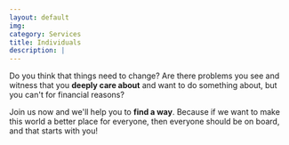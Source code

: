 ```yaml
---
layout: default
img: 
category: Services
title: Individuals
description: |
---
```


Do you think that things need to change? Are there problems you see and witness that you <strong>deeply care about</strong> and want to do something about, but you can't for financial reasons?

Join us now and we'll help you to <strong>find a way</strong>. Because if we want to make this world a better place for everyone, then everyone should be on board, and that starts with you!
